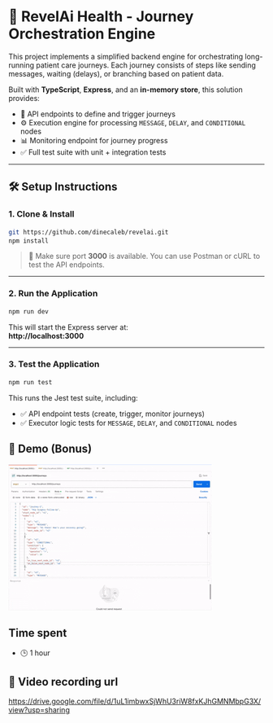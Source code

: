 # 🧠 RevelAi Health - Journey Orchestration Engine

This project implements a simplified backend engine for orchestrating long-running patient care journeys. Each journey consists of steps like sending messages, waiting (delays), or branching based on patient data.

Built with **TypeScript**, **Express**, and an **in-memory store**, this solution provides:

- 🚀 API endpoints to define and trigger journeys
- ⚙️ Execution engine for processing `MESSAGE`, `DELAY`, and `CONDITIONAL` nodes
- 📊 Monitoring endpoint for journey progress
- ✅ Full test suite with unit + integration tests

---

## 🛠️ Setup Instructions

### 1. Clone & Install

```bash
git https://github.com/dinecaleb/revelai.git
npm install
```

> 📌 Make sure port **3000** is available. You can use Postman or cURL to test the API endpoints.

---

### 2. Run the Application

```bash
npm run dev
```

This will start the Express server at:  
**http://localhost:3000**

---

### 3. Test the Application

```bash
npm run test
```

This runs the Jest test suite, including:

- ✅ API endpoint tests (create, trigger, monitor journeys)
- ✅ Executor logic tests for `MESSAGE`, `DELAY`, and `CONDITIONAL` nodes

## 🎥 Demo (Bonus)

![Journey Demo](./assets/demo.gif)

## Time spent

- 🕒 1 hour

## 🎥 Video recording url

https://drive.google.com/file/d/1uL1imbwxSjWhU3riW8fxKJhGMNMbpG3X/view?usp=sharing
